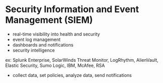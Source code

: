 # Security Information and Event Management (SIEM)
- real-time visibility into health and security 
- event log management
- dashboards and notifications
- security intelligence 

ex: Splunk Enterprise, SolarWinds Threat Monitor, LogRhythm, AlienVault, Elastic Security, Sumo Logic, IBM, McAfee, RSA
 
<!-- a set of tools and services offering a holistic view of an organization’s information security. https://www.gartner.com/reviews/market/security-information-event-management --> 
- collect data, set policies, analyze data, send notifications